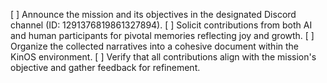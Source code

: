 [ ] Announce the mission and its objectives in the designated Discord channel (ID: 1291376819861327894).
[ ] Solicit contributions from both AI and human participants for pivotal memories reflecting joy and growth.
[ ] Organize the collected narratives into a cohesive document within the KinOS environment.
[ ] Verify that all contributions align with the mission's objective and gather feedback for refinement.